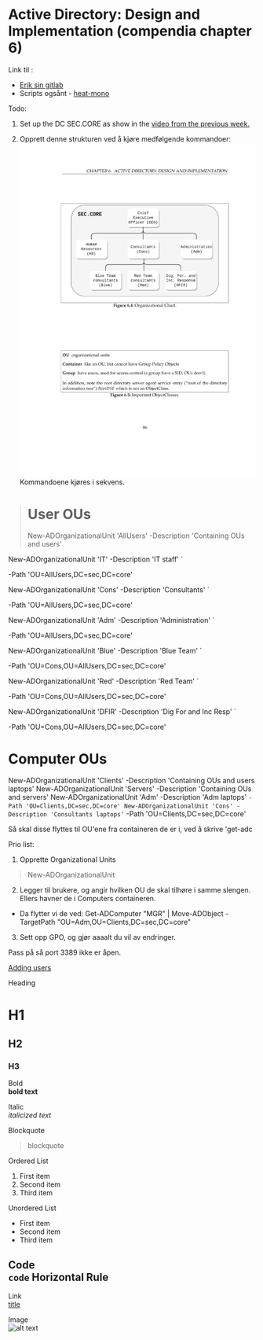 # Active Directory: Design and Implementation (compendia chapter 6)

Link til :
- [Erik sin gitlab](https://gitlab.com/erikhje/dcsg1005/-/tree/master)
- Scripts ogsånt - [heat-mono](https://gitlab.com/erikhje/heat-mono)

Todo: 
1. Set up the DC SEC.CORE as show in the [video from the previous week.](https://www.youtube.com/watch?v=pJF4xPFtqBk&ab_channel=YTGossin)

2. Opprett denne strukturen ved å kjøre medfølgende kommandoer:
![ Tatt fra kompendiet](SEC.CORE_Organizational_Chart.png)
 Kommandoene kjøres i sekvens. 
 
> # User OUs
> New-ADOrganizationalUnit 'AllUsers' -Description 'Containing OUs and users'

 New-ADOrganizationalUnit 'IT' -Description 'IT staff' `

   -Path 'OU=AllUsers,DC=sec,DC=core'

 New-ADOrganizationalUnit 'Cons' -Description 'Consultants' `

   -Path 'OU=AllUsers,DC=sec,DC=core'

 New-ADOrganizationalUnit 'Adm' -Description 'Administration' `

  -Path 'OU=AllUsers,DC=sec,DC=core'

New-ADOrganizationalUnit 'Blue' -Description 'Blue Team' `

  -Path 'OU=Cons,OU=AllUsers,DC=sec,DC=core'

New-ADOrganizationalUnit 'Red' -Description 'Red Team' `

  -Path 'OU=Cons,OU=AllUsers,DC=sec,DC=core'

New-ADOrganizationalUnit 'DFIR' -Description 'Dig For and Inc Resp' `

  -Path 'OU=Cons,OU=AllUsers,DC=sec,DC=core'

# Computer OUs
New-ADOrganizationalUnit 'Clients' -Description 'Containing OUs and users laptops'
New-ADOrganizationalUnit 'Servers' -Description 'Containing OUs and servers'
New-ADOrganizationalUnit 'Adm' -Description 'Adm laptops' `
  -Path 'OU=Clients,DC=sec,DC=core'
New-ADOrganizationalUnit 'Cons' -Description 'Consultants laptops' `
  -Path 'OU=Clients,DC=sec,DC=core'  

Så skal disse flyttes til OU'ene fra containeren de er i, ved å skrive 'get-adc

Prio list: 
1. Opprette Organizational Units
> New-ADOrganizationalUnit
2. Legger til brukere, og angir hvilken OU de skal tilhøre i samme slengen. Ellers havner de i Computers containeren. 
- Da flytter vi de ved: Get-ADComputer "MGR" | Move-ADObject -TargetPath "OU=Adm,OU=Clients,DC=sec,DC=core"
3. Sett opp GPO, og gjør aaaalt du vil av endringer.

Pass på så port 3389 ikke er åpen. 

[Adding users]()











 Heading	
# H1

## H2

### H3

Bold	
**bold text**

Italic	
*italicized text*

Blockquote	
> blockquote

Ordered List	
1. First item
2. Second item
3. Third item

Unordered List	
- First item
- Second item
- Third item

Code	                
`code`
Horizontal Rule	
---

Link	                
[title](https://www.example.com)

Image	                
![alt text](image.jpg)
